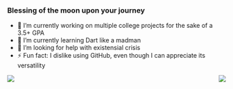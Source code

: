 ### Blessing of the moon upon your journey

- 🔭 I’m currently working on multiple college projects for the sake of a 3.5+ GPA
- 🌱 I’m currently learning Dart like a madman
- 🤔 I’m looking for help with existensial crisis
- ⚡ Fun fact: I dislike using GitHub, even though I can appreciate its versatility

<img align="left" src="https://github-readme-stats.vercel.app/api?username=FXLJA&&show_icons=true&theme=react">
<img align="right" src="https://github-readme-stats.vercel.app/api/top-langs/?username=FXLJA&&show_icons=true&layout=compact&theme=react">
